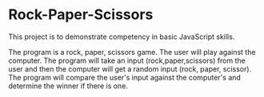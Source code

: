 # Rock-Paper-Scissors

This project is to demonstrate competency in basic JavaScript skills. 

The program is a rock, paper, scissors game. The user will play against the computer. The program will take an input (rock,paper,scissors) from the user and then the computer will get a random input (rock, paper, scissor). The program will compare the user's input against the computer's and determine the winner if there is one. 